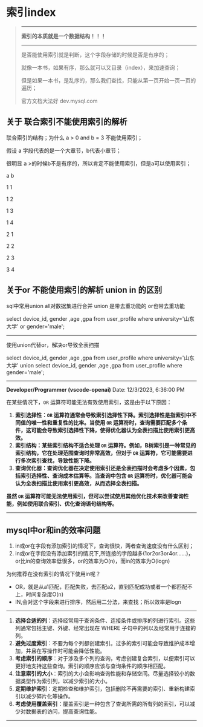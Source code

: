 # 索引index

>---
>
>
>
>**索引的本质就是一个数据结构！！！**
>
>---
>
>
>
>是否能使用索引就是判断，这个字段存储的时候是否是有序的；
>
>就像一本书，如果有序，那么就可以又目录（index），来加速查询；
>
>但是如果一本书，是乱序的，那么我们查找，只能从第一页开始一页一页的遍历；
>
>官方文档大法好    dev.mysql.com



##  关于 联合索引不能使用索引的解析

联合索引的结构；为什么 a > 0 and b = 3 不能使用索引；

假设 a 字段代表的是一个大章节，b代表小章节；

 很明显 a >的时候b不是有序的，所以肯定不能使用索引，但是a可以使用索引；

a   b

1    1

1     2

1     3

1    4

2    1

2    2

2     3

3    4  



##  关于or 不能使用索引的解析      union       in  的区别



sql中常用union all对数据集进行合并
union 是带去重功能的
or也带去重功能

select device_id,	gender	,age	,gpa
from user_profile
where university='山东大学' or gender='male';

------

使用union代替or，解决or导致全表扫描

select device_id,	gender	,age	,gpa
from user_profile
where university='山东大学' 
union 
select device_id,	gender	,age	,gpa
from user_profile
where gender='male';



---

**Developer/Programmer (vscode-openai)** Date: 12/3/2023, 6:36:00 PM

在某些情况下，`OR` 运算符可能无法有效使用索引，这是由于以下原因：

1. **索引选择性：`OR` 运算符通常会导致索引选择性下降。索引选择性是指索引中不同值的唯一性和重复性的比率。当使用 `OR` 运算符时，查询需要匹配多个条件，这可能会导致索引选择性下降，使得优化器认为全表扫描比使用索引更高效。**
2. **索引结构：某些索引结构不适合处理 `OR` 运算符。例如，B树索引是一种常见的索引结构，它在处理范围查询时非常高效，但对于 `OR` 运算符，它可能需要进行多次索引查找，导致性能下降。**
3. **查询优化器：查询优化器在决定使用索引还是全表扫描时会考虑多个因素，包括索引选择性、查询成本估算等。当查询中包含 `OR` 运算符时，优化器可能会认为全表扫描比使用索引更高效，从而选择全表扫描。**

**虽然 `OR` 运算符可能无法使用索引，但可以尝试使用其他优化技术来改善查询性能，例如使用联合索引、优化查询语句结构等。**

-----





## mysql中or和in的效率问题

1. in或or在字段有添加索引的情况下，查询很快，两者查询速度没有什么区别；
2. in或or在字段没有添加索引的情况下,所连接的字段越多(1or2or3or4or......)，or比in的查询效率低很多，or的效率为O(n)，而in的效率为O(logn)



为何推荐在没有索引的情况下使用in呢？   

- OR，就是从a1匹配，匹配失败，去匹配a2，直到匹配成功或者一个都匹配不上，时间复杂度O(n)
- IN,会对这个字段来进行排序，然后用二分法，来查找；所以效率是logn



---



1. **选择合适的列**：选择经常用于查询条件、连接条件或排序的列进行索引。这些列通常包括主键、外键、经常出现在 WHERE 子句中的列以及经常用于连接的列。
2. **避免过度索引**：不要为每个列都创建索引。过多的索引可能会导致维护成本增加，并且在写操作时可能会降低性能。
3. **考虑索引的顺序**：对于涉及多个列的查询，考虑创建复合索引，以便索引可以更好地支持这些查询。索引的顺序应该与查询条件的顺序相匹配。
4. **注意索引的大小**：索引的大小会影响查询性能和存储空间。尽量选择较小的数据类型作为索引列，以减少索引的大小。
5. **定期维护索引**：定期检查和维护索引，包括删除不再需要的索引、重新构建索引以减少碎片化等操作。
6. **考虑使用覆盖索引**：覆盖索引是一种包含了查询所需的所有列的索引，可以减少对数据表的访问，提高查询性能。

----


